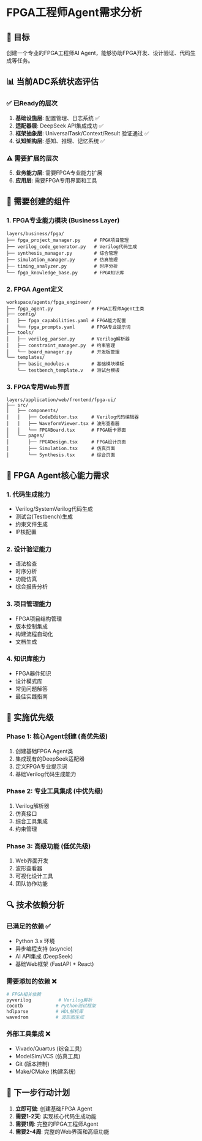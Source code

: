 # FPGA工程师Agent需求分析

## 🎯 目标
创建一个专业的FPGA工程师AI Agent，能够协助FPGA开发、设计验证、代码生成等任务。

## 📊 当前ADC系统状态评估

### ✅ 已Ready的层次
1. **基础设施层**: 配置管理、日志系统 ✅
2. **适配器层**: DeepSeek API集成成功 ✅  
3. **框架抽象层**: UniversalTask/Context/Result 验证通过 ✅
4. **认知架构层**: 感知、推理、记忆系统 ✅

### ⚠️ 需要扩展的层次
5. **业务能力层**: 需要FPGA专业能力扩展
6. **应用层**: 需要FPGA专用界面和工具

## 🔧 需要创建的组件

### 1. FPGA专业能力模块 (Business Layer)
```
layers/business/fpga/
├── fpga_project_manager.py     # FPGA项目管理
├── verilog_code_generator.py   # Verilog代码生成
├── synthesis_manager.py        # 综合管理
├── simulation_manager.py       # 仿真管理
├── timing_analyzer.py          # 时序分析
└── fpga_knowledge_base.py      # FPGA知识库
```

### 2. FPGA Agent定义
```
workspace/agents/fpga_engineer/
├── fpga_agent.py              # FPGA工程师Agent主类
├── config/
│   ├── fpga_capabilities.yaml # FPGA能力配置
│   └── fpga_prompts.yaml      # FPGA专业提示词
├── tools/
│   ├── verilog_parser.py      # Verilog解析器
│   ├── constraint_manager.py  # 约束管理
│   └── board_manager.py       # 开发板管理
└── templates/
    ├── basic_modules.v        # 基础模块模板
    └── testbench_template.v   # 测试台模板
```

### 3. FPGA专用Web界面
```
layers/application/web/frontend/fpga-ui/
├── src/
│   ├── components/
│   │   ├── CodeEditor.tsx     # Verilog代码编辑器
│   │   ├── WaveformViewer.tsx # 波形查看器
│   │   └── FPGABoard.tsx      # FPGA板卡界面
│   └── pages/
│       ├── FPGADesign.tsx     # FPGA设计页面
│       ├── Simulation.tsx     # 仿真页面
│       └── Synthesis.tsx      # 综合页面
```

## 🎯 FPGA Agent核心能力需求

### 1. 代码生成能力
- Verilog/SystemVerilog代码生成
- 测试台(Testbench)生成
- 约束文件生成
- IP核配置

### 2. 设计验证能力  
- 语法检查
- 时序分析
- 功能仿真
- 综合报告分析

### 3. 项目管理能力
- FPGA项目结构管理
- 版本控制集成
- 构建流程自动化
- 文档生成

### 4. 知识库能力
- FPGA器件知识
- 设计模式库
- 常见问题解答
- 最佳实践指南

## 🚀 实施优先级

### Phase 1: 核心Agent创建 (高优先级)
1. 创建基础FPGA Agent类
2. 集成现有的DeepSeek适配器
3. 定义FPGA专业提示词
4. 基础Verilog代码生成能力

### Phase 2: 专业工具集成 (中优先级)  
1. Verilog解析器
2. 仿真接口
3. 综合工具集成
4. 约束管理

### Phase 3: 高级功能 (低优先级)
1. Web界面开发
2. 波形查看器
3. 可视化设计工具
4. 团队协作功能

## 🔍 技术依赖分析

### 已满足的依赖 ✅
- Python 3.x 环境
- 异步编程支持 (asyncio)
- AI API集成 (DeepSeek)
- 基础Web框架 (FastAPI + React)

### 需要添加的依赖 ❌
```python
# FPGA相关依赖
pyverilog          # Verilog解析
cocotb            # Python测试框架
hdlparse          # HDL解析库
wavedrom          # 波形图生成
```

### 外部工具集成 ❌
- Vivado/Quartus (综合工具)
- ModelSim/VCS (仿真工具)  
- Git (版本控制)
- Make/CMake (构建系统)

## 📝 下一步行动计划

1. **立即可做**: 创建基础FPGA Agent
2. **需要1-2天**: 实现核心代码生成功能
3. **需要1周**: 完整的FPGA工程师Agent
4. **需要2-4周**: 完整的Web界面和高级功能 